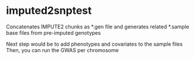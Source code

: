 # imputed2snptest
Concatenates IMPUTE2 chunks as *.gen file and generates related *.sample base files from pre-imputed genotypes

Next step would be to add phenotypes and covariates to the sample files
Then, you can run the GWAS per chromosome
